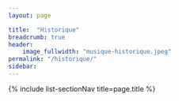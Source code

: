 ```yaml
---
layout: page

title:  "Historique"
breadcrumb: true
header:
    image_fullwidth: "musique-historique.jpeg"
permalink: "/historique/"
sidebar: 
---
```




{% include list-sectionNav title=page.title %}
